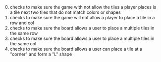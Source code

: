 0) checks to make sure the game with not allow the tiles a player places is a tile next two tiles that do not match colors or shapes 
1) checks to make sure the game will not allow a player to place a tile in a row and col
2) checks to make sure the board allows a user to place a multiple tiles in the same row
3) checks to make sure the board allows a user to place a multiple tiles in the same col
4) checks to make sure the board allows a user can place a tile at a "corner" and form a "L" shape
